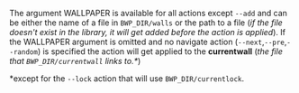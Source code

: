 The argument WALLPAPER is available for all
actions except `--add` and can be either the name
of a file in `BWP_DIR/walls` or the path to a
file (*if the file doesn't exist in the library,
it will get added before the action is applied*).
If the WALLPAPER argument is omitted and no
navigate action (`--next`,`--pre`,`--random`) is
specified the action will get applied to
the **currentwall** (*the file that
`BWP_DIR/currentwall` links to.\**)  


\*except for the `--lock` action that will use
`BWP_DIR/currentlock`. 

